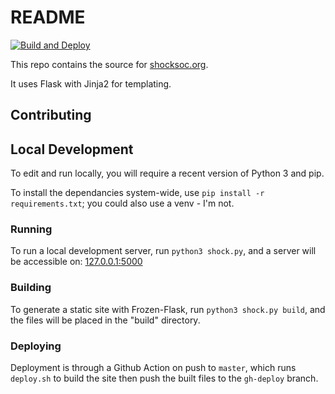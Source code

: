 # README #

[![Build and Deploy](https://github.com/ShockSoc/ShockSoc.github.io/actions/workflows/deploy.yml/badge.svg)](https://github.com/ShockSoc/ShockSoc.github.io/actions/workflows/deploy.yml)

This repo contains the source for [shocksoc.org](http://www.shocksoc.org).

It uses Flask with Jinja2 for templating.

## Contributing ##


## Local Development ##
To edit and run locally, you will require a recent version of Python 3 and pip.

To install the dependancies system-wide, use `pip install -r requirements.txt`; you could also use a venv - I'm not.

### Running ###
To run a local development server, run `python3 shock.py`, and a server will be accessible on: [127.0.0.1:5000](http://127.0.0.1:5000)

### Building ###
To generate a static site with Frozen-Flask, run `python3 shock.py build`, and the files will be placed in the "build" directory.

### Deploying ###
Deployment is through a Github Action on push to `master`, which runs `deploy.sh` to build the site then push the built files to the `gh-deploy` branch. 
